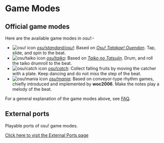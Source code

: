 <!-- wiki -->

<!-- external -->

<!-- shared image -->

# Game Modes

## Official game modes

Here are the available game modes in osu!:-

- ![osu! icon](/wiki/shared/mode/osu.png "osu! icon") *[osu!standard/osu!](./osu!/ "osu!")*: Based on *[Osu! Tatakae! Ouendan](https://en.wikipedia.org/wiki/Osu!_Tatakae!_Ouendan "Wikipedia entry for Osu! Tatakae! Ouendan")*. Tap, slide, and spin to the beat.
- ![osu!taiko icon](/wiki/shared/mode/taiko.png "osu!taiko icon") *[osu!taiko](./osu!taiko/ "osu!taiko")*: Based on *[Taiko no Tatsujin](https://en.wikipedia.org/wiki/Taiko_no_Tatsujin "Wikipedia entry for Taiko no Tatsujin")*. Drum, and roll the taiko drumroll to the beat.
- ![osu!catch icon](/wiki/shared/mode/catch.png "osu!catch icon") *[osu!catch](./osu!catch/ "osu!catch")*: Collect falling fruits by moving the catcher with a plate. Keep dancing and do not miss the step of the beat.
- ![osu!mania icon](/wiki/shared/mode/mania.png "osu!mania icon") *[osu!mania](./osu!mania/ "osu!mania")*: Based on conveyor-type rhythm games, chiefly introduced and implemented by **woc2006**. Make the notes play a melody of the beat.

For a general explanation of the game modes above, see [FAQ](/wiki/FAQ/ "FAQ").

## External ports

Playable ports of osu! game modes.

[Click here to visit the External Ports page](./External_Ports "External Ports")